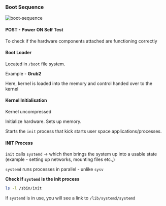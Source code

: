 ### Boot Sequence

![boot-sequence](/Users/kribandi/Desktop/boot-sequence.png)

#### **POST** - Power ON Self Test

To check if the hardware components attached are functioning correctly

#### **Boot Loader**

Located in `/boot` file system.

Example - **Grub2**

Here, kernel is loaded into the memory and control handed over to the kernel

#### Kernel Initialisation

Kernel uncompressed

Initialize hardware. Sets up memory.

Starts the `init` process that kick starts user space applications/processes.

#### INIT Process

`init` calls `systemd` -> which then brings the system up into a usable state (example - setting up networks, mounting files etc.,)

`systemd` runs processes in parallel - unlike `sysv`

**Check if `systemd` is the init process**

```bash
ls -l /sbin/init
```

If `systemd` is in use, you will see a link to `/lib/systemd/systemd`